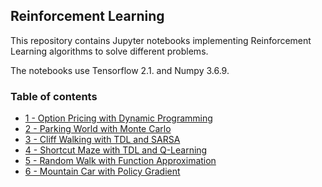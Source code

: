 ## Reinforcement Learning

This repository contains Jupyter notebooks implementing Reinforcement Learning algorithms to solve different problems. 

The notebooks use Tensorflow 2.1. and Numpy 3.6.9. 

### Table of contents

* [1 - Option Pricing with Dynamic Programming]()
* [2 - Parking World with Monte Carlo](https://github.com/bmarroc/reinforcement-learning/blob/main/2/2.ipynb)
* [3 - Cliff Walking with TDL and SARSA](https://github.com/bmarroc/reinforcement-learning/blob/main/3/3.ipynb)
* [4 - Shortcut Maze with TDL and Q-Learning](https://github.com/bmarroc/reinforcement-learning/blob/main/4/4.ipynb)
* [5 - Random Walk with Function Approximation]()
* [6 - Mountain Car with Policy Gradient]()

